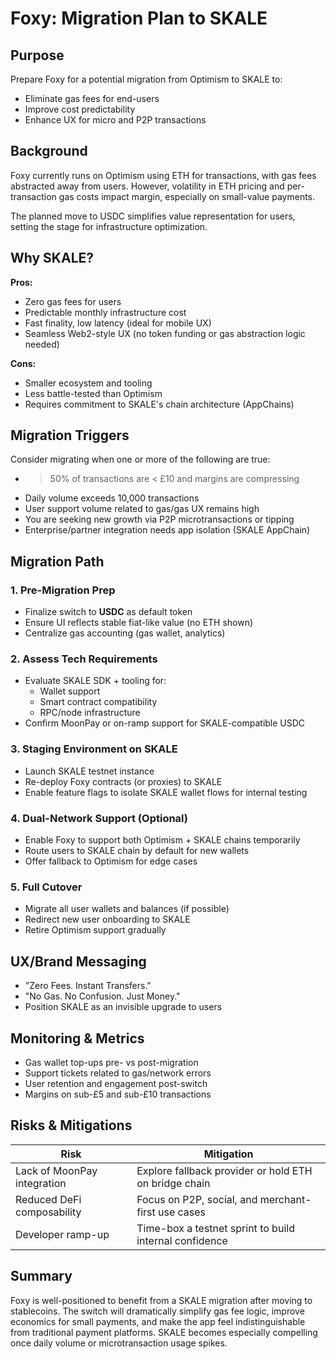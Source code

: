 # Foxy: Migration Plan to SKALE

## Purpose
Prepare Foxy for a potential migration from Optimism to SKALE to:
- Eliminate gas fees for end-users
- Improve cost predictability
- Enhance UX for micro and P2P transactions

## Background
Foxy currently runs on Optimism using ETH for transactions, with gas fees abstracted away from users. However, volatility in ETH pricing and per-transaction gas costs impact margin, especially on small-value payments.

The planned move to USDC simplifies value representation for users, setting the stage for infrastructure optimization.

## Why SKALE?
**Pros:**
- Zero gas fees for users
- Predictable monthly infrastructure cost
- Fast finality, low latency (ideal for mobile UX)
- Seamless Web2-style UX (no token funding or gas abstraction logic needed)

**Cons:**
- Smaller ecosystem and tooling
- Less battle-tested than Optimism
- Requires commitment to SKALE's chain architecture (AppChains)

## Migration Triggers
Consider migrating when one or more of the following are true:
- >50% of transactions are < £10 and margins are compressing
- Daily volume exceeds 10,000 transactions
- User support volume related to gas/gas UX remains high
- You are seeking new growth via P2P microtransactions or tipping
- Enterprise/partner integration needs app isolation (SKALE AppChain)

## Migration Path

### 1. **Pre-Migration Prep**
- Finalize switch to **USDC** as default token
- Ensure UI reflects stable fiat-like value (no ETH shown)
- Centralize gas accounting (gas wallet, analytics)

### 2. **Assess Tech Requirements**
- Evaluate SKALE SDK + tooling for:
    - Wallet support
    - Smart contract compatibility
    - RPC/node infrastructure
- Confirm MoonPay or on-ramp support for SKALE-compatible USDC

### 3. **Staging Environment on SKALE**
- Launch SKALE testnet instance
- Re-deploy Foxy contracts (or proxies) to SKALE
- Enable feature flags to isolate SKALE wallet flows for internal testing

### 4. **Dual-Network Support (Optional)**
- Enable Foxy to support both Optimism + SKALE chains temporarily
- Route users to SKALE chain by default for new wallets
- Offer fallback to Optimism for edge cases

### 5. **Full Cutover**
- Migrate all user wallets and balances (if possible)
- Redirect new user onboarding to SKALE
- Retire Optimism support gradually

## UX/Brand Messaging
- "Zero Fees. Instant Transfers."
- "No Gas. No Confusion. Just Money."
- Position SKALE as an invisible upgrade to users

## Monitoring & Metrics
- Gas wallet top-ups pre- vs post-migration
- Support tickets related to gas/network errors
- User retention and engagement post-switch
- Margins on sub-£5 and sub-£10 transactions

## Risks & Mitigations
| Risk | Mitigation |
|------|------------|
| Lack of MoonPay integration | Explore fallback provider or hold ETH on bridge chain |
| Reduced DeFi composability | Focus on P2P, social, and merchant-first use cases |
| Developer ramp-up | Time-box a testnet sprint to build internal confidence |

## Summary
Foxy is well-positioned to benefit from a SKALE migration after moving to stablecoins. The switch will dramatically simplify gas fee logic, improve economics for small payments, and make the app feel indistinguishable from traditional payment platforms. SKALE becomes especially compelling once daily volume or microtransaction usage spikes.

